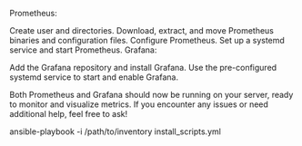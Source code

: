 
Prometheus:

Create user and directories.
Download, extract, and move Prometheus binaries and configuration files.
Configure Prometheus.
Set up a systemd service and start Prometheus.
Grafana:

Add the Grafana repository and install Grafana.
Use the pre-configured systemd service to start and enable Grafana.

Both Prometheus and Grafana should now be running on your server, ready to monitor and visualize metrics. If you encounter any issues or need additional help, feel free to ask!

ansible-playbook -i /path/to/inventory install_scripts.yml